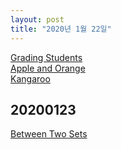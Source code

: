 ```yaml
---
layout: post
title: "2020년 1월 22일"
---
```


[Grading Students](https://www.hackerrank.com/challenges/grading/problem)<br />
[Apple and Orange](https://www.hackerrank.com/challenges/apple-and-orange/problem)<br />
[Kangaroo](https://www.hackerrank.com/challenges/kangaroo/problem)<br />

## 20200123

[Between Two Sets](https://www.hackerrank.com/challenges/between-two-sets/problem)<br />
